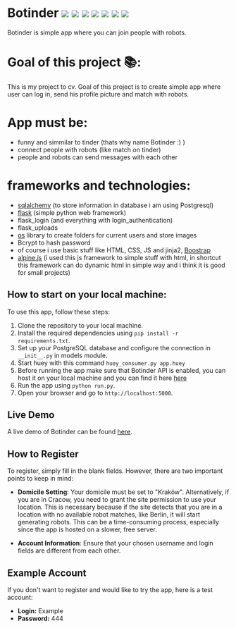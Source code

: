 # Botinder ![](https://img.shields.io/badge/Python-3776AB?style=for-the-badge&logo=python&logoColor=white) ![](https://img.shields.io/badge/HTML5-E34F26?style=for-the-badge&logo=html5&logoColor=white) ![](https://img.shields.io/badge/CSS3-1572B6?style=for-the-badge&logo=css3&logoColor=white) ![](https://img.shields.io/badge/Flask-000000?style=for-the-badge&logo=flask&logoColor=white) ![](https://img.shields.io/badge/Postgresql-07405E?style=for-the-badge&logo=postgresql&logoColor=white) ![](https://img.shields.io/badge/JavaScript-F7DF1E?style=for-the-badge&logo=javascript&logoColor=black) ![]([https://img.shields.io/badge/Postgresql-F7DF1E?style=for-the-badge&logo=postgresql&logoColor=white])
Botinder is simple app where you can join people with robots.

# Goal of this project :books::
This is my project to cv. Goal of this project is to create simple app where user can log in, send his profile picture and match with robots. 


# App must be:
- funny and simmilar to tinder (thats why name Botinder :) )
- connect people with robots (like match on tinder)
- people and robots can send messages with each other

# frameworks and technologies:
- <a href="https://www.sqlalchemy.org/" alt="sqlalchemy">sqlalchemy</a> (to store information in database i am using Postgresql)
- <a href="https://flask.palletsprojects.com/en/2.3.x/" alt="flask">flask</a> (simple python web framework)
- flask_login (and everything with login_authentication)
- flask_uploads
- <a href="https://docs.python.org/3/library/os.html" alt="os">os</a> library to create folders for current users and store images
- Bcrypt to hash password
- of course i use basic stuff like HTML, CSS, JS and jinja2, <a href="https://getbootstrap.com/" alt="Boostrap">Boostrap</a> 
- <a href="https://alpinejs.dev/" alt="alpine.js">alpine.js</a> (i used this js framework to simple stuff with html, in shortcut this framework can do dynamic html in simple way and i think it is good for small projects)

## How to start on your local machine:
To use this app, follow these steps:
1. Clone the repository to your local machine.
2. Install the required dependencies using `pip install -r requirements.txt`.
3. Set up your PostgreSQL database and configure the connection in `__init__.py` in models module.
4. Start huey with this command `huey_consumer.py app.huey`
5. Before running the app make sure that Botinder API is enabled, you can host it on your local machine and you can find it here [here](https://github.com/Patryk2001k/Botinder-API/tree/main)
6. Run the app using `python run.py`.
7. Open your browser and go to `http://localhost:5000`.

## Live Demo

A live demo of Botinder can be found [here](https://botinder.onrender.com/home).

## How to Register

To register, simply fill in the blank fields. However, there are two important points to keep in mind:

- **Domicile Setting**: Your domicile must be set to "Kraków". Alternatively, if you are in Cracow, you need to grant the site permission to use your location. This is necessary because if the site detects that you are in a location with no available robot matches, like Berlin, it will start generating robots. This can be a time-consuming process, especially since the app is hosted on a slower, free server.

- **Account Information**: Ensure that your chosen username and login fields are different from each other.

## Example Account

If you don't want to register and would like to try the app, here is a test account:
- **Login:** Example
- **Password:** 444


